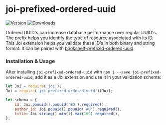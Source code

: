 # joi-prefixed-ordered-uuid
[![Version](https://badge.fury.io/js/joi-prefixed-ordered-uuid.svg)](http://badge.fury.io/js/joi-prefixed-ordered-uuid)
[![Downloads](http://img.shields.io/npm/dm/joi-prefixed-ordered-uuid.svg)](https://www.npmjs.com/package/joi-prefixed-ordered-uuid)

Ordered UUID's can increase database performance over regular UUID's. The prefix helps you identify the type of resource associated with its ID. This Joi extension
helps you validate these ID's in both binary and string format. It can be paired with [bookshelf-prefixed-ordered-uuid](https://github.com/paulleduc/bookshelf-prefixed-ordered-uuid).

### Installation & Usage

After installing `joi-prefixed-ordered-uuid` with `npm i --save joi-prefixed-ordered-uuid`,
add it as a Joi extension and use it in your validation schema:

```javascript
let Joi = require('joi');
Joi = require('joi-prefixed-ordered-uuid')(Joi);

let schema = {
    id: Joi.pouuid().pouuid('BO').required(),
    author_id: Joi.pouuid().pouuid('AU').required(),
    title: Joi.string().min(1).max(100).required(),
};
```
